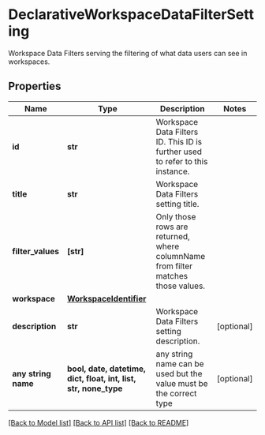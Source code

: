 # DeclarativeWorkspaceDataFilterSetting

Workspace Data Filters serving the filtering of what data users can see in workspaces.

## Properties
Name | Type | Description | Notes
------------ | ------------- | ------------- | -------------
**id** | **str** | Workspace Data Filters ID. This ID is further used to refer to this instance. | 
**title** | **str** | Workspace Data Filters setting title. | 
**filter_values** | **[str]** | Only those rows are returned, where columnName from filter matches those values. | 
**workspace** | [**WorkspaceIdentifier**](WorkspaceIdentifier.md) |  | 
**description** | **str** | Workspace Data Filters setting description. | [optional] 
**any string name** | **bool, date, datetime, dict, float, int, list, str, none_type** | any string name can be used but the value must be the correct type | [optional]

[[Back to Model list]](../README.md#documentation-for-models) [[Back to API list]](../README.md#documentation-for-api-endpoints) [[Back to README]](../README.md)


